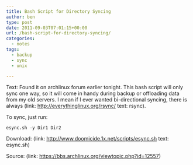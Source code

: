 ```yaml
---
title: Bash Script for Directory Syncing
author: ben
type: post
date: 2011-09-03T07:01:15+00:00
url: /bash-script-for-directory-syncing/
categories:
  - notes
tags:
  - backup
  - sync
  - unix

---
```

Text: Found it on archlinux forum earlier tonight. This bash script will only sync one way, so it will come in handy during backup or offloading data from my old servers. I mean if I ever wanted bi-directional syncing, there is always (link: http://everythinglinux.org/rsync/ text: rsync).

To sync, just run:

```shell
esync.sh -y Dir1 Dir2
```

Download: (link: http://www.doomicide.1x.net/scripts/esync.sh text: esync.sh)

Source: (link: https://bbs.archlinux.org/viewtopic.php?id=12557)